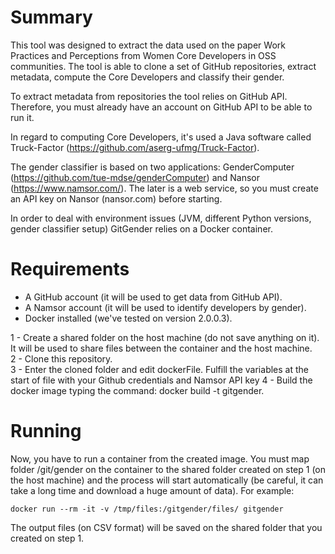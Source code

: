 # Summary
This tool was designed to extract the data used on the paper Work Practices and Perceptions from Women Core Developers in OSS communities. The tool is able to clone a set of GitHub repositories, extract metadata, compute the Core Developers and classify their gender.  

To extract metadata from repositories the tool relies on GitHub API. Therefore, you must already have an account on GitHub API to be able to run it.  

In regard to computing Core Developers, it's used a Java software called Truck-Factor (https://github.com/aserg-ufmg/Truck-Factor).

The gender classifier is based on two applications: GenderComputer (https://github.com/tue-mdse/genderComputer) and Nansor (https://www.namsor.com/). The later is a web service, so you must create an API key on Nansor (nansor.com) before starting. 

In order to deal with environment issues (JVM, different Python versions, gender classifier setup) GitGender relies on a Docker container. 


# Requirements  

* A GitHub account (it will be used to get data from GitHub API).   
* A Namsor account (it will be used to identify developers by gender).  
* Docker installed (we've tested on version 2.0.0.3).  


1 - Create a shared folder on the host machine (do not save anything on it). It will be used to share files between the container and the host machine.  
2 - Clone this repository.  
3 - Enter the cloned folder and edit dockerFile. Fulfill the variables at the start of file with your Github credentials and Namsor API key
4 - Build the docker image typing the command: docker build -t gitgender.  

# Running
Now, you have to run a container from the created image. You must map folder /git/gender on the container to the shared folder created on step 1 (on the host machine) and the process will start automatically (be careful, it can take a long time and download a huge amount of data). For example:   
    

    docker run --rm -it -v /tmp/files:/gitgender/files/ gitgender
    
The output files (on CSV format) will be saved on the shared folder that you created on step 1.
